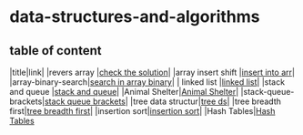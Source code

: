 # data-structures-and-algorithms


## table of content
|title|link|
|revers array |[check the solution](./arr_rev/README.md)|
|array insert shift |[insert into arr](./array-_nsert_shift/README.md)|
|array-binary-search|[search in array binary](./search_in_array_binary/README.md)|
| linked list |[linked list](./linked_list/README.md)|
|stack and queue |[stack and queue](./stack_and_queue/readme.md)|
|Animal Shelter|[Animal Shelter](./stack-queue-animal-shelter/readme.md)|
|stack-queue-brackets|[stack queue brackets](./Multi_bracket_Validation./redme.md)|
|tree data structur|[tree ds](./tree/readme.md)|
|tree breadth first|[tree breadth first](./tree/tree_breadth.md)|
|insertion sort|[insertion sort](./insertion_sort/readme.md)|
|Hash Tables|[Hash Tables](./Hash_Tables/readme.md)
